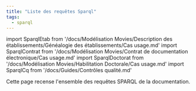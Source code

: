 ```yaml
---
title: "Liste des requêtes Sparql"
tags:
  - sparql
---
```


import SparqlEtab from '/docs/Modélisation Movies/Description des établissements/Généalogie des établissements/Cas usage.md' 
import SparqlContrat from '/docs/Modélisation Movies/Contrat de documentation électronique/Cas usage.md'
import SparqlDoctorat from '/docs/Modélisation Movies/Habilitation Doctorale/Cas usage.md'
import SparqlCq from '/docs/Guides/Contrôles qualité.md'

Cette page recense l'ensemble des requêtes SPARQL de la documentation.

<SparqlEtab components={props.components} />
<SparqlContrat components={props.components} />
<SparqlDoctorat components={props.components} />
<SparqlCq components={props.components} />
